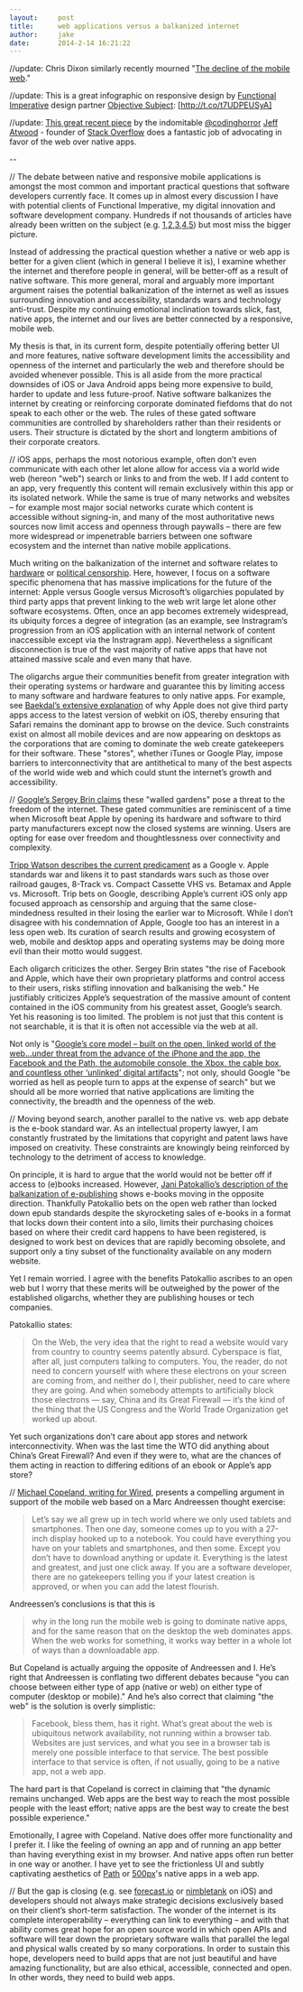 ```yaml
---
layout:     post
title:      web applications versus a balkanized internet
author:     jake
date:       2014-2-14 16:21:22
---
```


//update: Chris Dixon similarly recently mourned "[The decline of the mobile web](//www.cdixon.org/2014/04/07/the-decline-of-the-mobile-web/)."

//update: This is a great infographic on responsive design by [Functional Imperative](http://www.functionalimperative.com/) design partner [Objective Subject](http://www.objectivesubject.com/): [http://t.co/t7UDPEUSyA]

//update: [This great recent piece](http://blog.codinghorror.com/app-pocalypse-now/) by the indomitable [@codinghorror](http://twitter.com/codinghorror) [Jeff Atwood](http://en.wikipedia.org/wiki/Jeff_Atwood) - founder of [Stack Overflow](http://stackoverflow.com/) does a fantastic job of advocating in favor of the web over native apps.

--

// The debate between native and responsive mobile applications is amongst the most common and important practical questions that software developers currently face. It comes up in almost every discussion I have with potential clients of Functional Imperative, my digital innovation and software development company. Hundreds if not thousands of articles have already been written on the subject (e.g. [1](http://alistapart.com/article/responsive-web-design),[2](http://alistapart.com/topic/responsive-design),[3](http://coding.smashingmagazine.com/2011/01/12/guidelines-for-responsive-web-design/),[4](http://mediaqueri.es/),[5](http://johnpolacek.github.io/scrolldeck.js/decks/responsive/)) but most miss the bigger picture.

Instead of addressing the practical question whether a native or web app is better for a given client (which in general I believe it is), I examine whether the internet and therefore people in general, will be better-off as a result of native software. This more general, moral and arguably more important argument raises the potential balkanization of the internet as well as issues surrounding innovation and accessibility, standards wars and technology anti-trust. Despite my continuing emotional inclination towards slick, fast, native apps, the internet and our lives are better connected by a responsive, mobile web.

My thesis is that, in its current form, despite potentially offering better UI and more features, native software development limits the accessibility and openness of the internet and particularly the web and therefore should be avoided whenever possible. This is all aside from the more practical downsides of iOS or Java Android apps being more expensive to build, harder to update and less future-proof. Native software balkanizes the internet by creating or reinforcing corporate dominated fiefdoms that do not speak to each other or the web. The rules of these gated software communities are controlled by shareholders rather than their residents or users. Their structure is dictated by the short and longterm ambitions of their corporate creators.

// iOS apps, perhaps the most notorious example, often don’t even communicate with each other let alone allow for access via a world wide web (hereon "web") search or links to and from the web. If I add content to an app, very frequently this content will remain exclusively within this app or its isolated network. While the same is true of many networks and websites – for example most major social networks curate which content is accessible without signing-in, and many of the most authoritative news sources now limit access and openness through paywalls – there are few more widespread or impenetrable barriers between one software ecosystem and the internet than native mobile applications.

Much writing on the balkanization of the internet and software relates to [hardware](http://www.mckinseyquarterly.com/The_balkanization_of_the_Internet_202) or [political censorship](http://en.wikipedia.org/wiki/Splinternet). Here, however, I focus on a software specific phenomena that has massive implications for the future of the internet: Apple versus Google versus Microsoft’s oligarchies populated by third party apps that prevent linking to the web writ large let alone other software ecosystems. Often, once an app becomes extremely widespread, its ubiquity forces a degree of integration (as an example, see Instragram’s progression from an iOS application with an internal network of content inaccessible except via the Instragram app). Nevertheless a significant disconnection is true of the vast majority of native apps that have not attained massive scale and even many that have.

The oligarchs argue their communities benefit from greater integration with their operating systems or hardware and guarantee this by limiting access to many software and hardware features to only native apps. For example, see [Baekdal’s extensive explanation](http://www.baekdal.com/opinion/apple-is-limiting-the-new-google-chrome-for-ios) of why Apple does not give third party apps access to the latest version of webkit on iOS, thereby ensuring that Safari remains the dominant app to browse on the device. Such constraints exist on almost all mobile devices and are now appearing on desktops as the corporations that are coming to dominate the web create gatekeepers for their software. These "stores", whether iTunes or Google Play, impose barriers to interconnectivity that are antithetical to many of the best aspects of the world wide web and which could stunt the internet’s growth and accessibility.

// [Google’s Sergey Brin claims](http://www.theguardian.com/technology/2012/apr/15/web-freedom-threat-google-brin) these "walled gardens" pose a threat to the freedom of the internet. These gated communities are reminiscent of a time when Microsoft beat Apple by opening its hardware and software to third party manufacturers except now the closed systems are winning. Users are opting for ease over freedom and thoughtlessness over connectivity and complexity.

[Tripp Watson describes the current predicament](http://www.birminghambusinesslaw.com/2012/09/the-coming-standards-war-google-vs-apple/) as a Google v. Apple standards war and likens it to past standards wars such as those over railroad gauges, 8-Track vs. Compact Cassette VHS vs. Betamax and Apple vs. Microsoft. Trip bets on Google, describing Apple’s current iOS only app focused approach as censorship and arguing that the same close-mindedness resulted in their losing the earlier war to Microsoft. While I don’t disagree with his condemnation of Apple, Google too has an interest in a less open web. Its curation of search results and growing ecosystem of web, mobile and desktop apps and operating systems may be doing more evil than their motto would suggest.

Each oligarch criticizes the other. Sergey Brin states "the rise of Facebook and Apple, which have their own proprietary platforms and control access to their users, risks stifling innovation and balkanising the web." He justifiably criticizes Apple’s sequestration of the massive amount of content contained in the iOS community from his greatest asset, Google’s search. Yet his reasoning is too limited. The problem is not just that this content is not searchable, it is that it is often not accessible via the web at all.

Not only is "[Google’s core model – built on the open, linked world of the web…under threat from the advance of the iPhone and the app, the Facebook and the Path, the automobile console, the Xbox, the cable box, and countless other ‘unlinked’ digital artifacts](http://battellemedia.com/archives/2012/08/what-is-search-now-disjoined.php)"; not only, should Google "be worried as hell as people turn to apps at the expense of search" but we should all be more worried that native applications are limiting the connectivity, the breadth and the openness of the web.

// Moving beyond search, another parallel to the native vs. web app debate is the e-book standard war. As an intellectual property lawyer, I am constantly frustrated by the limitations that copyright and patent laws have imposed on creativity. These constraints are knowingly being reinforced by technology to the detriment of access to knowledge.

On principle, it is hard to argue that the world would not be better off if access to (e)books increased. However, [Jani Patokallio’s description of the balkanization of e-publishing](http://gyrovague.com/2012/04/30/why-e-books-will-soon-be-obsolete-and-no-its-not-just-because-of-drm/) shows e-books moving in the opposite direction. Thankfully Patokallio bets on the open web rather than locked down epub standards despite the skyrocketing sales of e-books in a format that locks down their content into a silo, limits their purchasing choices based on where their credit card happens to have been registered, is designed to work best on devices that are rapidly becoming obsolete, and support only a tiny subset of the functionality available on any modern website.

Yet I remain worried. I agree with the benefits Patokallio ascribes to an open web but I worry that these merits will be outweighed by the power of the established oligarchs, whether they are publishing houses or tech companies.

Patokallio states:
> On the Web, the very idea that the right to read a website would vary from country to country seems patently absurd. Cyberspace is flat, after all, just computers talking to computers. You, the reader, do not need to concern yourself with where these electrons on your screen are coming from, and neither do I, their publisher, need to care where they are going. And when somebody attempts to artificially block those electrons — say, China and its Great Firewall — it’s the kind of the thing that the US Congress and the World Trade Organization get worked up about.

Yet such organizations don’t care about app stores and network interconnectivity. When was the last time the WTO did anything about China’s Great Firewall? And even if they were to, what are the chances of them acting in reaction to differing editions of an ebook or Apple’s app store?

// [Michael Copeland, writing for Wired](http://www.wired.com/business/2013/04/marc-andreessen-and-rockmelt-betting-on-desktop/), presents a compelling argument in support of the mobile web based on a Marc Andreessen thought exercise:
> Let’s say we all grew up in tech world where we only used tablets and smartphones. Then one day, someone comes up to you with a 27-inch display hooked up to a notebook. You could have everything you have on your tablets and smartphones, and then some. Except you don’t have to download anything or update it. Everything is the latest and greatest, and just one click away. If you are a software developer, there are no gatekeepers telling you if your latest creation is approved, or when you can add the latest flourish.

Andreessen’s conclusions is that this is
> why in the long run the mobile web is going to dominate native apps, and for the same reason that on the desktop the web dominates apps. When the web works for something, it works way better in a whole lot of ways than a downloadable app.

But Copeland is actually arguing the opposite of Andreessen and I. He’s right that Andreessen is conflating two different debates because "you can choose between either type of app (native or web) on either type of computer (desktop or mobile)." And he’s also correct that claiming "the web" is the solution is overly simplistic:
> Facebook, bless them, has it right. What’s great about the web is ubiquitous network availability, not running within a browser tab. Websites are just services, and what you see in a browser tab is merely one possible interface to that service. The best possible interface to that service is often, if not usually, going to be a native app, not a web app.

The hard part is that Copeland is correct in claiming that "the dynamic remains unchanged. Web apps are the best way to reach the most possible people with the least effort; native apps are the best way to create the best possible experience."

Emotionally, I agree with Copeland. Native does offer more functionality and I prefer it. I like the feeling of owning an app and of running an app better than having everything exist in my browser. And native apps often run better in one way or another. I have yet to see the frictionless UI and subtly captivating aesthetics of [Path](https://path.com/) or [500px](http://500px.com/)'s native apps in a web app.

// But the gap is closing (e.g. see [forecast.io](http://forecast.io/) or [nimbletank](http://www.nimbletank.com/) on iOS) and developers should not always make strategic decisions exclusively based on their client’s short-term satisfaction. The wonder of the internet is its complete interoperability – everything can link to everything – and with that ability comes great hope for an open source world in which open APIs and software will tear down the proprietary software walls that parallel the legal and physical walls created by so many corporations. In order to sustain this hope, developers need to build apps that are not just beautiful and have amazing functionality, but are also ethical, accessible, connected and open. In other words, they need to build web apps.